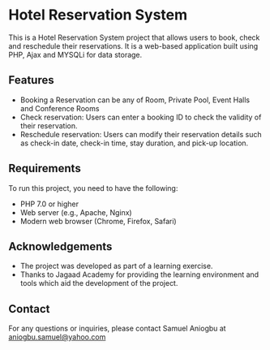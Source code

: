 # Hotel Reservation System

This is a Hotel Reservation System project that allows users to book, check and reschedule their reservations. It is a web-based application built using PHP, Ajax and MYSQLi for data storage.

## Features

- Booking a Reservation can be any of Room, Private Pool, Event Halls and Conference Rooms
- Check reservation: Users can enter a booking ID to check the validity of their reservation.
- Reschedule reservation: Users can modify their reservation details such as check-in date, check-in time, stay duration, and pick-up location.

## Requirements

To run this project, you need to have the following:

- PHP 7.0 or higher
- Web server (e.g., Apache, Nginx)
- Modern web browser (Chrome, Firefox, Safari)

## Acknowledgements

- The project was developed as part of a learning exercise.
- Thanks to Jagaad Academy for providing the learning environment and tools which aid the development of the project.

## Contact

For any questions or inquiries, please contact Samuel Aniogbu at aniogbu.samuel@yahoo.com
